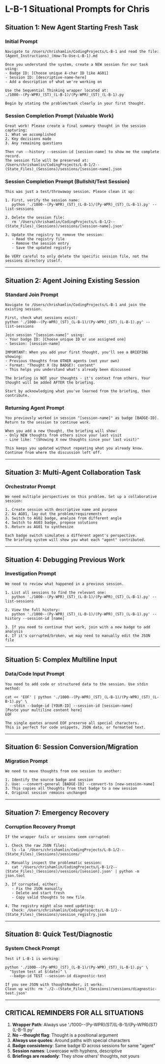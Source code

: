 # L-B-1 Situational Prompts for Chris

## Situation 1: New Agent Starting Fresh Task

### Initial Prompt
```
Navigate to /Users/chrishamlin/CodingProjects/L-B-1 and read the file:
(Agent_Instructions)_(How-To-Use-L-B-1).md

Once you understand the system, create a NEW session for our task using:
- Badge ID: [Choose unique 4-char ID like AG01]
- Session ID: [descriptive-name-here]
- Add a description of what we're working on

Use the Sequential Thinking wrapper located at:
./1000--(Py-WPR)_(ST)_(L-B-1)/(Py-WPR)_(ST)_(L-B-1).py

Begin by stating the problem/task clearly in your first thought.
```

### Session Completion Prompt (Valuable Work)
```
Great work! Please create a final summary thought in the session capturing:
1. What we accomplished
2. Key decisions made
3. Any remaining questions

Then run --history --session-id [session-name] to show me the complete record.
The session file will be preserved at:
/Users/chrishamlin/CodingProjects/L-B-1/2--(State_Files)_(Sessions)/sessions/[session-name].json
```

### Session Completion Prompt (Bullshit/Test Session)
```
This was just a test/throwaway session. Please clean it up:

1. First, verify the session name:
   python './1000--(Py-WPR)_(ST)_(L-B-1)/(Py-WPR)_(ST)_(L-B-1).py' --list-sessions

2. Delete the session file:
   rm '/Users/chrishamlin/CodingProjects/L-B-1/2--(State_Files)_(Sessions)/sessions/[session-name].json'

3. Update the registry to remove the session:
   - Read the registry file
   - Remove the session entry
   - Save the updated registry

Be VERY careful to only delete the specific session file, not the sessions directory itself.
```

---

## Situation 2: Agent Joining Existing Session

### Standard Join Prompt
```
Navigate to /Users/chrishamlin/CodingProjects/L-B-1 and join the existing session.

First, check what sessions exist:
python './1000--(Py-WPR)_(ST)_(L-B-1)/(Py-WPR)_(ST)_(L-B-1).py' --list-sessions

Join session "[session-name]" using:
- Your badge ID: [Choose unique ID or use assigned one]
- Session: [session-name]

IMPORTANT: When you add your first thought, you'll see a BRIEFING showing:
- Previous thoughts from OTHER agents (not your own)
- Format: "Thought X (by BADGE): content"
- This helps you understand what's already been discussed

The briefing is NOT your thoughts - it's context from others. Your thought will be added AFTER the briefing.

Start by acknowledging what you've learned from the briefing, then contribute.
```

### Returning Agent Prompt
```
You previously worked in session "[session-name]" as badge [BADGE-ID].
Return to the session to continue work.

When you add a new thought, the briefing will show:
- Only NEW thoughts from others since your last visit
- Line like: "(Showing X new thoughts since your last visit)"

This keeps you updated without repeating what you already know.
Continue from where the discussion left off.
```

---

## Situation 3: Multi-Agent Collaboration Task

### Orchestrator Prompt
```
We need multiple perspectives on this problem. Set up a collaborative session:

1. Create session with descriptive name and purpose
2. As AG01, lay out the problem/requirements
3. Switch to AG02 badge, analyze from different angle
4. Switch to AG03 badge, propose solutions
5. Return as AG01 to synthesize

Each badge switch simulates a different agent's perspective.
The briefing system will show you what each "agent" contributed.
```

---

## Situation 4: Debugging Previous Work

### Investigation Prompt
```
We need to review what happened in a previous session.

1. List all sessions to find the relevant one:
   python './1000--(Py-WPR)_(ST)_(L-B-1)/(Py-WPR)_(ST)_(L-B-1).py' --list-sessions

2. View the full history:
   python './1000--(Py-WPR)_(ST)_(L-B-1)/(Py-WPR)_(ST)_(L-B-1).py' --history --session-id [name]

3. If you need to continue that work, join with a new badge to add analysis
4. If it's corrupted/broken, we may need to manually edit the JSON file
```

---

## Situation 5: Complex Multiline Input

### Data/Code Input Prompt
```
You need to add code or structured data to the session. Use stdin method:

cat << 'EOF' | python './1000--(Py-WPR)_(ST)_(L-B-1)/(Py-WPR)_(ST)_(L-B-1).py' \
  --stdin --badge-id [YOUR-ID] --session-id [session-name]
[Paste your multiline content here]
EOF

The single quotes around EOF preserve all special characters.
This is perfect for code snippets, JSON data, or formatted text.
```

---

## Situation 6: Session Conversion/Migration

### Migration Prompt
```
We need to move thoughts from one session to another:

1. Identify the source badge and session
2. Use: --convert-general [BADGE-ID] --convert-to [new-session-name]
3. This copies all thoughts from that badge to a new session
4. Original session remains unchanged
```

---

## Situation 7: Emergency Recovery

### Corruption Recovery Prompt
```
If the wrapper fails or sessions seem corrupted:

1. Check the raw JSON files:
   ls -la '/Users/chrishamlin/CodingProjects/L-B-1/2--(State_Files)_(Sessions)/sessions/'

2. Manually inspect the problematic session:
   cat '/Users/chrishamlin/CodingProjects/L-B-1/2--(State_Files)_(Sessions)/sessions/[session].json' | python -m json.tool

3. If corrupted, either:
   - Fix the JSON manually
   - Delete and start fresh
   - Copy valid thoughts to new file

4. The registry might also need updating:
   Check: /Users/chrishamlin/CodingProjects/L-B-1/2--(State_Files)_(Sessions)/session_registry.json
```

---

## Situation 8: Quick Test/Diagnostic

### System Check Prompt
```
Test if L-B-1 is working:

python './1000--(Py-WPR)_(ST)_(L-B-1)/(Py-WPR)_(ST)_(L-B-1).py' \
  "System test at $(date)" \
  --badge-id TEST --session-id diagnostic-test

If you see JSON with thoughtNumber, it works.
Clean up with: rm './2--(State_Files)_(Sessions)/sessions/diagnostic-test.json'
```

---

## CRITICAL REMINDERS FOR ALL SITUATIONS

1. **Wrapper Path**: Always use './1000--(Py-WPR)_(ST)_(L-B-1)/(Py-WPR)_(ST)_(L-B-1).py'
2. **No --thought flag**: Thought is a positional argument
3. **Always use quotes**: Around paths with special characters
4. **Badge consistency**: Same badge ID across sessions for same "agent"
5. **Session names**: Lowercase with hyphens, descriptive
6. **Briefings are readonly**: They show others' thoughts, not yours
